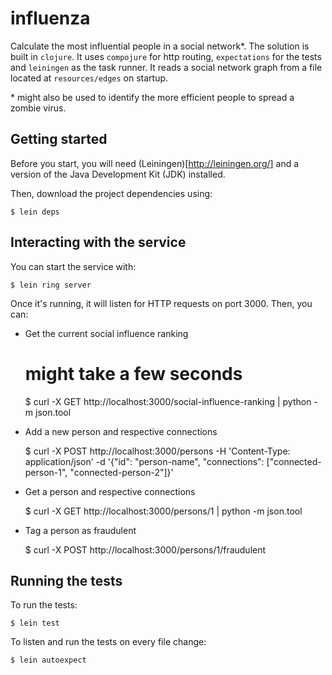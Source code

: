 # influenza

Calculate the most influential people in a social network\*.
The solution is built in `clojure`. It uses `compojure` for http routing, `expectations` for the tests and `leiningen` as the task runner.
It reads a social network graph from a file located at `resources/edges` on startup.


\* might also be used to identify the more efficient people to spread a zombie virus.



## Getting started

Before you start, you will need (Leiningen)[http://leiningen.org/] and a version of the Java Development Kit (JDK) installed.

Then, download the project dependencies using:

    $ lein deps


## Interacting with the service

You can start the service with:

    $ lein ring server

Once it's running, it will listen for HTTP requests on port 3000. Then, you can:

- Get the current social influence ranking

    # might take a few seconds
    $ curl -X GET http://localhost:3000/social-influence-ranking | python -m json.tool

- Add a new person and respective connections

    $ curl -X POST http://localhost:3000/persons -H 'Content-Type: application/json' -d '{"id": "person-name", "connections": ["connected-person-1", "connected-person-2"]}'

- Get a person and respective connections

    $ curl -X GET http://localhost:3000/persons/1 | python -m json.tool

- Tag a person as fraudulent

    $ curl -X POST http://localhost:3000/persons/1/fraudulent



## Running the tests

To run the tests:

    $ lein test

To listen and run the tests on every file change:

    $ lein autoexpect
